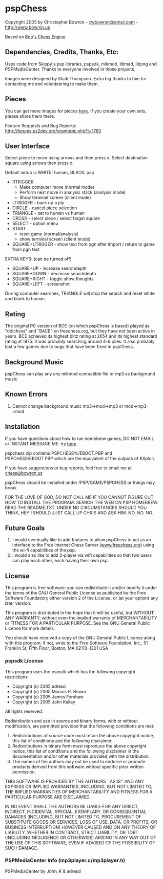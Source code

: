 # pspChess

Copyright 2005 by Christopher Bowron - cwbowron@gmail.com - http://www.bowron.us

Based on [Boo's Chess Engine](https://github.com/cwbowron/BCE)

## Dependancies, Credits, Thanks, Etc:

Uses code from Skippy's psp libraries, pspsdk, mikmod, libmad, libpng and PSPMediaCenter. Thanks to everyone involved in those projects.

Images were designed by Stadi Thompson.  Extra big thanks to him for contacting me and volunteering to make them.

## Pieces

You can get more images for pieces [here](http://www.dcemu.co.uk/vbulletin/showthread.php?t=8514). If you create your own sets, please share them there.

Feature Requests and Bug Reports: http://forums.ps2dev.org/viewtopic.php?t=1760

## User Interface

Select piece to move using arrows and then press x.  Select destination square using arrows then press x.

Default setup is WHITE: human, BLACK: psp

* RTRIGGER	
  * Make computer move (normal mode)
  * Perform next move in analysis stack (analysis mode)
  * Show terminal screen (client mode)
* LTRIGGER - back up a ply
* CIRCLE - cancel piece selection
* TRIANGLE - set to human vs human
* CROSS	- select piece / select target square
* SELECT - option menu
* START
  * reset game (normal/analysis)
  * show terminal screen (client mode)
* SQUARE+LTRIGGER - show text from pgn after import / return to game from pgn text

EXTRA KEYS: (can be turned off)
* SQUARE+UP - increase searchdepth
* SQUARE+DOWN - decrease searchdepth
* SQUARE+RIGHT - toggle show thoughts
* SQUARE+LEFT - screenshot

During computer searches, TRIANGLE will stop the search and reset white and black to human.

## Rating 

The original PC version of BCE (on which pspChess is based) played as "ddlchess" and "BACE" on freechess.org, but they have not been active in years. BCE achieved its highest blitz rating at 2054 and its highest standard rating at 1975. It was probably searching around 4-6 plies. It also probably lost a few games due to bugs that have been fixed in pspChess.

## Background Music

pspChess can play any any mikmod compatible file or mp3 as background music. 

## Known Errors

1. Cannot change background music mp3->mod->mp3 or mod->mp3->mod

## Installation 

If you have questions about how to run homebrew games, DO NOT EMAIL or INSTANT MESSAGE ME.  try [here](http://wiki.pspdev.org/psp:exploit_faq)

pspchess.zip contains PSPCHESS%/EBOOT.PBP and PSPCHESS/EBOOT.PBP which are the equivalent of the outputs of KXploit.  

If you have suggestions or bug reports, feel free to email me at chess@bowron.us 

pspChess should be installed under /PSP/GAME/PSPCHESS or things may break.  

FOR THE LOVE OF GOD, DO NOT CALL ME IF YOU CANNOT FIGURE OUT HOW TO INSTALL THE PROGRAM.  SEARCH THE WEB ON PSP HOMEBREW.  READ THE
README.TXT.  UNDER NO CIRCUMSTANCES SHOULD YOU THINK, HEY I SHOULD JUST CALL UP CHRIS AND ASK HIM. NO. NO. NO.

## Future Goals

1. I would eventually like to add features to allow pspChess to act as an interface to the Free Internet Chess Server (www.freechess.org) using the wi-fi capabilities of the psp.
2. I would also like to add 2-player via wifi capabilities so that two users can play each other, each having their own psp.
	
## License 

This program is free software; you can redistribute it and/or modify
it under the terms of the GNU General Public License as published by
the Free Software Foundation; either version 2 of the License, or
(at your option) any later version.

This program is distributed in the hope that it will be useful,
but WITHOUT ANY WARRANTY; without even the implied warranty of
MERCHANTABILITY or FITNESS FOR A PARTICULAR PURPOSE.  See the
GNU General Public License for more details.

You should have received a copy of the GNU General Public License
along with this program; if not, write to the Free Software
Foundation, Inc., 51 Franklin St, Fifth Floor, Boston, MA  02110-1301 USA

### pspsdk License

This program uses the pspsdk which has the following copyright restrictions

* Copyright (c) 2005  adresd
* Copyright (c) 2005  Marcus R. Brown
* Copyright (c) 2005  James Forshaw
* Copyright (c) 2005  John Kelley

All rights reserved.

Redistribution and use in source and binary forms, with or without
modification, are permitted provided that the following conditions
are met:

1. Redistributions of source code must retain the above copyright notice, this list of conditions and the following disclaimer.
2. Redistributions in binary form must reproduce the above copyright notice, this list of conditions and the following disclaimer in the documentation and/or other materials provided with the distribution.
3. The names of the authors may not be used to endorse or promote products derived from this software without specific prior written permission.

THIS SOFTWARE IS PROVIDED BY THE AUTHORS ``AS IS'' AND ANY EXPRESS OR
IMPLIED WARRANTIES, INCLUDING, BUT NOT LIMITED TO, THE IMPLIED WARRANTIES
OF MERCHANTABILITY AND FITNESS FOR A PARTICULAR PURPOSE ARE DISCLAIMED.

IN NO EVENT SHALL THE AUTHORS BE LIABLE FOR ANY DIRECT, INDIRECT,
INCIDENTAL, SPECIAL, EXEMPLARY, OR CONSEQUENTIAL DAMAGES (INCLUDING, BUT
NOT LIMITED TO, PROCUREMENT OF SUBSTITUTE GOODS OR SERVICES; LOSS OF USE,
DATA, OR PROFITS; OR BUSINESS INTERRUPTION) HOWEVER CAUSED AND ON ANY
THEORY OF LIABILITY, WHETHER IN CONTRACT, STRICT LIABILITY, OR TORT
(INCLUDING NEGLIGENCE OR OTHERWISE) ARISING IN ANY WAY OUT OF THE USE OF
THIS SOFTWARE, EVEN IF ADVISED OF THE POSSIBILITY OF SUCH DAMAGE.

### PSPMediaCenter Info (mp3player.c/mp3player.h)

PSPMediaCenter by John_K & adresd
